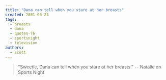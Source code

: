 ```yaml
---
title: "Dana can tell when you stare at her breasts"
created: 2001-03-23
tags:
  - breasts
  - dana
  - quotes-76
  - sportsnight
  - television
authors:
  - scott
---
```


> "Sweetie, Dana can tell when you stare at her breasts." \-- Natalie on Sports Night
